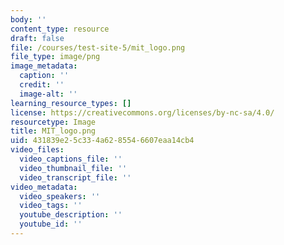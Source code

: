```yaml
---
body: ''
content_type: resource
draft: false
file: /courses/test-site-5/mit_logo.png
file_type: image/png
image_metadata:
  caption: ''
  credit: ''
  image-alt: ''
learning_resource_types: []
license: https://creativecommons.org/licenses/by-nc-sa/4.0/
resourcetype: Image
title: MIT_logo.png
uid: 431839e2-5c33-4a62-8554-6607eaa14cb4
video_files:
  video_captions_file: ''
  video_thumbnail_file: ''
  video_transcript_file: ''
video_metadata:
  video_speakers: ''
  video_tags: ''
  youtube_description: ''
  youtube_id: ''
---
```

